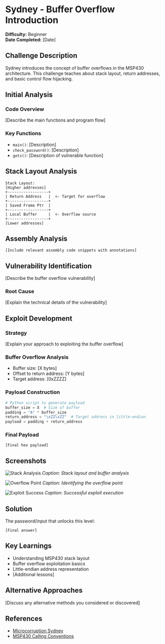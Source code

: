 # Sydney - Buffer Overflow Introduction

**Difficulty:** Beginner  
**Date Completed:** [Date]  

## Challenge Description

Sydney introduces the concept of buffer overflows in the MSP430 architecture. This challenge teaches about stack layout, return addresses, and basic control flow hijacking.

## Initial Analysis

### Code Overview

[Describe the main functions and program flow]

### Key Functions

- `main()`: [Description]
- `check_password()`: [Description]
- `gets()`: [Description of vulnerable function]

## Stack Layout Analysis

```text
Stack Layout:
[Higher addresses]
+------------------+
| Return Address   |  <- Target for overflow
+------------------+
| Saved Frame Ptr  |
+------------------+
| Local Buffer     |  <- Overflow source
+------------------+
[Lower addresses]
```

## Assembly Analysis

```assembly
[Include relevant assembly code snippets with annotations]
```

## Vulnerability Identification

[Describe the buffer overflow vulnerability]

### Root Cause

[Explain the technical details of the vulnerability]

## Exploit Development

### Strategy

[Explain your approach to exploiting the buffer overflow]

### Buffer Overflow Analysis

- Buffer size: [X bytes]
- Offset to return address: [Y bytes]
- Target address: [0xZZZZ]

### Payload Construction

```python
# Python script to generate payload
buffer_size = X  # Size of buffer
padding = "A" * buffer_size
return_address = "\xZZ\xZZ"  # Target address in little-endian
payload = padding + return_address
```

### Final Payload

```text
[Final hex payload]
```

## Screenshots

![Stack Analysis](../images/02-sydney-stack.png)
*Caption: Stack layout and buffer analysis*

![Overflow Point](../images/02-sydney-overflow.png)
*Caption: Identifying the overflow point*

![Exploit Success](../images/02-sydney-success.png)
*Caption: Successful exploit execution*

## Solution

The password/input that unlocks this level:

```text
[Final answer]
```

## Key Learnings

- Understanding MSP430 stack layout
- Buffer overflow exploitation basics
- Little-endian address representation
- [Additional lessons]

## Alternative Approaches

[Discuss any alternative methods you considered or discovered]

## References

- [Microcorruption Sydney](https://microcorruption.com/debugger/Sydney)
- [MSP430 Calling Conventions](link)